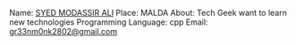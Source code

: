 Name: [SYED MODASSIR ALI](https://github.com/gr33nm0nk2802)
Place: MALDA
About: Tech Geek want to learn new technologies
Programming Language: cpp
Email: gr33nm0nk2802@gmail.com
